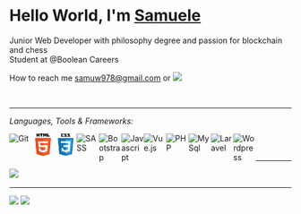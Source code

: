 # Hello World, I'm [Samuele](https://github.com/SamuelePassiatore)

Junior Web Developer with philosophy degree and passion for blockchain and chess 
<br/>
Student at @Boolean Careers

How to reach me [samuw978@gmail.com](mailto:samuw978@gmail.com) or [<img src="https://static.licdn.com/sc/h/al2o9zrvru7aqj8e1x2rzsrca" width="35">](https://www.linkedin.com/in/samuele-passiatore-dev)

<br/>

---

*Languages, Tools & Frameworks:*

<img align='left' alt='Git' title="Git" src="https://i.pinimg.com/originals/01/e5/00/01e500fca29c045d432b64f285f9c229.png" width='40'>
<img align='left' alt='HTML' title="HTML 5" src="https://raw.githubusercontent.com/github/explore/80688e429a7d4ef2fca1e82350fe8e3517d3494d/topics/html/html.png" width='40'>
<img align='left' alt='CSS' title="CSS 3" src="https://raw.githubusercontent.com/github/explore/80688e429a7d4ef2fca1e82350fe8e3517d3494d/topics/css/css.png" width='40'>
<img align='left' alt='SASS' title="SCSS" src="https://sass-lang.com/assets/img/styleguide/seal-color-aef0354c.png" width='40'>
<img align='left' alt='Bootstrap' title="Bootstrap" src="https://getbootstrap.com/docs/5.0/assets/brand/bootstrap-logo.svg" width='40'>
<img align='left' alt='Javascript' title="Javascript" src="https://cdn-icons-png.flaticon.com/512/5968/5968292.png" width="40">
<img align='left' alt='Vue.js' title="Vue.js" src="https://vuejs.org/images/logo.png" width='40'>
<img align='left' alt='PHP' title="PHP" src="https://www.php.net/images/logos/php-logo-white.svg" width='40'>
<img align='left' alt='MySql' title="MySQL" src="https://www.freepnglogos.com/uploads/logo-mysql-png/logo-mysql-mysql-logo-png-images-are-download-crazypng-21.png" width='40'>
<img align='left' alt='Laravel' title="Laravel" src="https://upload.wikimedia.org/wikipedia/commons/thumb/9/9a/Laravel.svg/1200px-Laravel.svg.png" width='40'>
<img align='left' alt='Wordpress' title='Wordpress' src="https://cdn-icons-png.flaticon.com/512/174/174881.png" alt="wordpress" width="40">
<br/>
<br/>

---

<img src="https://komarev.com/ghpvc/?username=SamuelePassiatore&&style=flat-square"/>
 
---

<div display = "flex">
 <img width='50%'; src="https://github-readme-stats.vercel.app/api/?username=SamuelePassiatore&count_private=true&theme=apprentice&showicons=true" />
 <img width='50%'; src="https://github-readme-stats.vercel.app/api/top-langs/?username=SamuelePassiatore&langs_count=5&theme=apprentice" />
</div>








